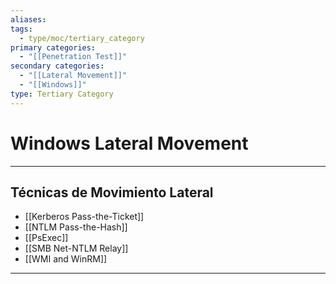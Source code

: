 ```yaml
---
aliases:
tags:
  - type/moc/tertiary_category
primary categories:
  - "[[Penetration Test]]"
secondary categories:
  - "[[Lateral Movement]]"
  - "[[Windows]]"
type: Tertiary Category
---
```

# Windows Lateral Movement

***

## Técnicas de Movimiento Lateral

- [[Kerberos Pass-the-Ticket]]
- [[NTLM Pass-the-Hash]]
- [[PsExec]]
- [[SMB Net-NTLM Relay]]
- [[WMI and WinRM]]


***
